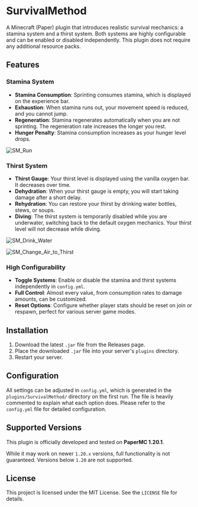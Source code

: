 # SurvivalMethod

A Minecraft (Paper) plugin that introduces realistic survival mechanics: a stamina system and a thirst system. Both systems are highly configurable and can be enabled or disabled independently.
This plugin does not require any additional resource packs.

## Features

### Stamina System

- **Stamina Consumption**: Sprinting consumes stamina, which is displayed on the experience bar.
- **Exhaustion**: When stamina runs out, your movement speed is reduced, and you cannot jump.
- **Regeneration**: Stamina regenerates automatically when you are not sprinting. The regeneration rate increases the longer you rest.
- **Hunger Penalty**: Stamina consumption increases as your hunger level drops.

![SM_Run](https://github.com/user-attachments/assets/61f7352b-37d4-46d3-9b75-2f199b887ed3)

### Thirst System

- **Thirst Gauge**: Your thirst level is displayed using the vanilla oxygen bar. It decreases over time.
- **Dehydration**: When your thirst gauge is empty, you will start taking damage after a short delay.
- **Rehydration**: You can restore your thirst by drinking water bottles, stews, or soups.
- **Diving**: The thirst system is temporarily disabled while you are underwater, switching back to the default oxygen mechanics. Your thirst level will not decrease while diving.

![SM_Drink_Water](https://github.com/user-attachments/assets/ae9d5814-1713-48e6-a7f8-f945be84e8d4)

![SM_Change_Air_to_Thirst](https://github.com/user-attachments/assets/15e4a1a6-279c-4ffe-9f93-57dafbf529e4)

### High Configurability

- **Toggle Systems**: Enable or disable the stamina and thirst systems independently in `config.yml`.
- **Full Control**: Almost every value, from consumption rates to damage amounts, can be customized.
- **Reset Options**: Configure whether player stats should be reset on join or respawn, perfect for various server game modes.

## Installation

1.  Download the latest `.jar` file from the Releases page.
2.  Place the downloaded `.jar` file into your server's `plugins` directory.
3.  Restart your server.

## Configuration

All settings can be adjusted in `config.yml`, which is generated in the `plugins/SurvivalMethod/` directory on the first run. The file is heavily commented to explain what each option does. Please refer to the `config.yml` file for detailed configuration.

## Supported Versions

This plugin is officially developed and tested on **PaperMC 1.20.1**.

While it may work on newer `1.20.x` versions, full functionality is not guaranteed. Versions below `1.20` are not supported.

## License

This project is licensed under the MIT License. See the `LICENSE` file for details.
